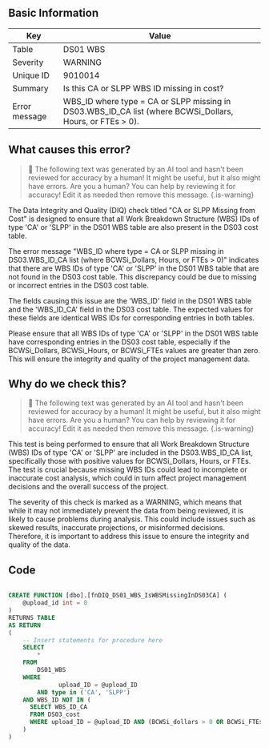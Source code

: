 ## Basic Information
| Key         | Value          |
|-------------|----------------|
| Table       | DS01 WBS |
| Severity    | WARNING |
| Unique ID   | 9010014   |
| Summary     | Is this CA or SLPP WBS ID missing in cost? |
| Error message | WBS_ID where type = CA or SLPP missing in DS03.WBS_ID_CA list (where BCWSi_Dollars, Hours, or FTEs > 0). |

## What causes this error?

> :robot: The following text was generated by an AI tool and hasn't been reviewed for accuracy by a human! It might be useful, but it also might have errors. Are you a human? You can help by reviewing it for accuracy! Edit it as needed then remove this message.
{.is-warning}

The Data Integrity and Quality (DIQ) check titled "CA or SLPP Missing from Cost" is designed to ensure that all Work Breakdown Structure (WBS) IDs of type 'CA' or 'SLPP' in the DS01 WBS table are also present in the DS03 cost table. 

The error message "WBS_ID where type = CA or SLPP missing in DS03.WBS_ID_CA list (where BCWSi_Dollars, Hours, or FTEs > 0)" indicates that there are WBS IDs of type 'CA' or 'SLPP' in the DS01 WBS table that are not found in the DS03 cost table. This discrepancy could be due to missing or incorrect entries in the DS03 cost table.

The fields causing this issue are the 'WBS_ID' field in the DS01 WBS table and the 'WBS_ID_CA' field in the DS03 cost table. The expected values for these fields are identical WBS IDs for corresponding entries in both tables. 

Please ensure that all WBS IDs of type 'CA' or 'SLPP' in the DS01 WBS table have corresponding entries in the DS03 cost table, especially if the BCWSi_Dollars, BCWSi_Hours, or BCWSi_FTEs values are greater than zero. This will ensure the integrity and quality of the project management data.
## Why do we check this?

> :robot: The following text was generated by an AI tool and hasn't been reviewed for accuracy by a human! It might be useful, but it also might have errors. Are you a human? You can help by reviewing it for accuracy! Edit it as needed then remove this message.
{.is-warning}

This test is being performed to ensure that all Work Breakdown Structure (WBS) IDs of type 'CA' or 'SLPP' are included in the DS03.WBS_ID_CA list, specifically those with positive values for BCWSi_Dollars, Hours, or FTEs. The test is crucial because missing WBS IDs could lead to incomplete or inaccurate cost analysis, which could in turn affect project management decisions and the overall success of the project.

The severity of this check is marked as a WARNING, which means that while it may not immediately prevent the data from being reviewed, it is likely to cause problems during analysis. This could include issues such as skewed results, inaccurate projections, or misinformed decisions. Therefore, it is important to address this issue to ensure the integrity and quality of the data.
## Code

```sql

CREATE FUNCTION [dbo].[fnDIQ_DS01_WBS_IsWBSMissingInDS03CA] (
	@upload_id int = 0
)
RETURNS TABLE
AS RETURN
(
    -- Insert statements for procedure here
	SELECT 
		* 
	FROM 
		DS01_WBS 
	WHERE 
			  upload_ID = @upload_ID 
		AND type in ('CA', 'SLPP')
    AND WBS_ID NOT IN (
      SELECT WBS_ID_CA
      FROM DS03_cost
      WHERE upload_ID = @upload_ID AND (BCWSi_dollars > 0 OR BCWSi_FTEs > 0 OR BCWSi_hours > 0)
    )
)
```
